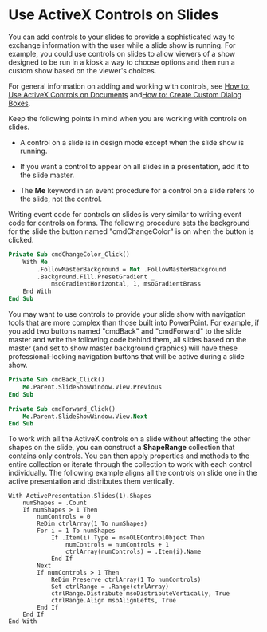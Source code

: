 
# Use ActiveX Controls on Slides

You can add controls to your slides to provide a sophisticated way to exchange information with the user while a slide show is running. For example, you could use controls on slides to allow viewers of a show designed to be run in a kiosk a way to choose options and then run a custom show based on the viewer's choices.

For general information on adding and working with controls, see [How to: Use ActiveX Controls on Documents](5f7037a5-9abf-1074-e8a6-98967f2516d0.md) and[How to: Create Custom Dialog Boxes](1c176634-3f75-84de-9d30-14ba53da3d00.md).

Keep the following points in mind when you are working with controls on slides.


- A control on a slide is in design mode except when the slide show is running.
    
- If you want a control to appear on all slides in a presentation, add it to the slide master.
    
- The  **Me** keyword in an event procedure for a control on a slide refers to the slide, not the control.
    
Writing event code for controls on slides is very similar to writing event code for controls on forms. The following procedure sets the background for the slide the button named "cmdChangeColor" is on when the button is clicked.



```vb
Private Sub cmdChangeColor_Click()
    With Me
        .FollowMasterBackground = Not .FollowMasterBackground
        .Background.Fill.PresetGradient _
            msoGradientHorizontal, 1, msoGradientBrass
    End With
End Sub
```

You may want to use controls to provide your slide show with navigation tools that are more complex than those built into PowerPoint. For example, if you add two buttons named "cmdBack" and "cmdForward" to the slide master and write the following code behind them, all slides based on the master (and set to show master background graphics) will have these professional-looking navigation buttons that will be active during a slide show. 



```vb
Private Sub cmdBack_Click()
    Me.Parent.SlideShowWindow.View.Previous
End Sub

Private Sub cmdForward_Click()
    Me.Parent.SlideShowWindow.View.Next
End Sub
```

To work with all the ActiveX controls on a slide without affecting the other shapes on the slide, you can construct a  **ShapeRange** collection that contains only controls. You can then apply properties and methods to the entire collection or iterate through the collection to work with each control individually. The following example aligns all the controls on slide one in the active presentation and distributes them vertically.



```
With ActivePresentation.Slides(1).Shapes
    numShapes = .Count
    If numShapes > 1 Then
        numControls = 0
        ReDim ctrlArray(1 To numShapes)
        For i = 1 To numShapes
            If .Item(i).Type = msoOLEControlObject Then
                numControls = numControls + 1
                ctrlArray(numControls) = .Item(i).Name
            End If
        Next
        If numControls > 1 Then
            ReDim Preserve ctrlArray(1 To numControls)
            Set ctrlRange = .Range(ctrlArray)
            ctrlRange.Distribute msoDistributeVertically, True
            ctrlRange.Align msoAlignLefts, True
        End If
    End If
End With
```

